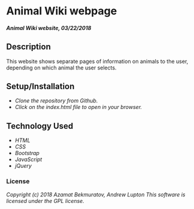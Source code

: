 # Animal Wiki webpage

#### _Animal Wiki website, 03/22/2018_

## Description
This website shows separate pages of information on animals to the user, depending on which animal the user selects.

## Setup/Installation
* _Clone the repository from Github._
* _Click on the index.html file to open in your browser._

## Technology Used
* _HTML_
* _CSS_
* _Bootstrap_
* _JavaScript_
* _jQuery_

### License
_Copyright (c) 2018 Azamat Bekmuratov, Andrew Lupton_
_This software is licensed under the GPL license._
